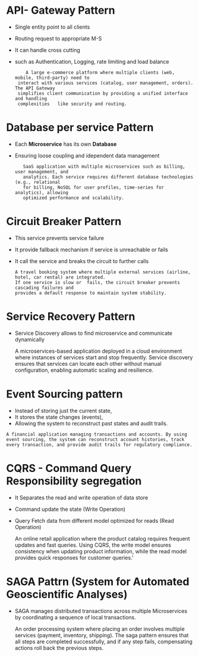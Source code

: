# API- Gateway Pattern

  - Single entity point to all clients
  - Routing request to appropriate M-S
  - It can handle cross cutting
  - such as Authentication, Logging, rate limiting and load balance
   
            A large e-commerce platform where multiple clients (web, mobile, third-party) need to
       	 interact with various services (catalog, user management, orders). The API Gateway
       	 simplifies client communication by providing a unified interface and handling
       	 complexities 	like security and routing.
       	 
# Database per service Pattern

  - Each  __Microservice__  has its own  **Database**
  - Ensuring loose coupling and idependent data management
  
  
    	   SaaS application with multiple microservices such as billing, user management, and  
    	   analytics. Each service requires different database technologies (e.g., relational
    	   for billing, NoSQL for user profiles, time-series for analytics), allowing
    	   optimized performance and scalability.
    	   
# Circuit Breaker Pattern 

  - This service prevents service failure
  - It provide fallback mechanism if service is unreachable or fails
  - It call the service and breaks the circuit to further calls
	  
	  	A travel booking system where multiple external services (airline,
	  	hotel, car rental) are integrated.
	  	If one service is slow or  fails, the circuit breaker prevents cascading failures and
	  	provides a default response to maintain system stability.
	  	
# Service Recovery Pattern

  - Service Discovery allows to find microservice and communicate  dynamically
  
      A microservices-based application deployed in a cloud environment where instances of services start and stop frequently. Service discovery ensures that services can locate each other without manual configuration, enabling automatic scaling and resilience.
 
# Event Sourcing pattern
 
   - Instead of storing just the current state,
   - It stores the state changes (events),  
   - Allowing the system to reconstruct past states and audit trails.
   
    A financial application managing transactions and accounts. By using event sourcing, the system can reconstruct account histories, track every transaction, and provide audit trails for regulatory compliance.

# CQRS - Command Query Responsibility segregation

  - It Separates the read and write operation of data store
  - Command update the state (Write Operation)
  - Query Fetch data from different model optimized for reads (Read Operation)
  
    An online retail application where the product catalog requires frequent updates and fast queries. Using CQRS, the write model ensures consistency when updating product information, while the read model provides quick responses for customer queries.'
  
# SAGA Pattrn  (System for Automated Geoscientific Analyses)

  - SAGA manages distributed transactions across multiple Microservices by coordinating a sequence of local transactions.
  
    An order processing system where placing an order involves multiple services (payment, inventory, shipping). The saga pattern ensures that all steps are completed successfully, and if any step fails, compensating actions roll back the previous steps.
  
  
 